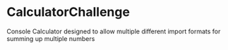 # CalculatorChallenge
Console Calculator designed to allow multiple different import formats for summing up multiple numbers
